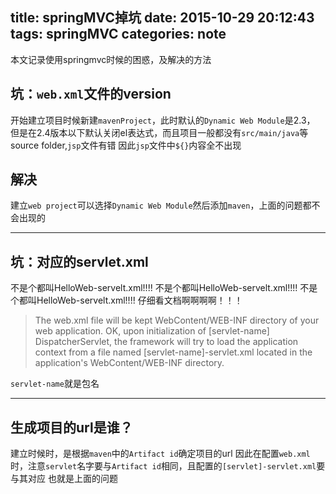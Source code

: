 title: springMVC掉坑
date: 2015-10-29 20:12:43
tags: springMVC 
categories: note
---
本文记录使用springmvc时候的困惑，及解决的方法

<!--more-->

## 坑：`web.xml`文件的version

开始建立项目时候新建`mavenProject`，此时默认的`Dynamic Web Module`是2.3，
但是在2.4版本以下默认关闭el表达式，而且项目一般都没有`src/main/java`等source folder,`jsp`文件有错
因此`jsp`文件中`${}`内容全不出现

## 解决

建立`web project`可以选择`Dynamic Web Module`然后添加`maven`，上面的问题都不会出现的

---

## 坑：对应的servlet.xml

不是个都叫HelloWeb-servelt.xml!!!!
不是个都叫HelloWeb-servelt.xml!!!!
不是个都叫HelloWeb-servelt.xml!!!!
仔细看文档啊啊啊啊！！！

>The web.xml file will be kept WebContent/WEB-INF directory of your web application. OK, upon initialization of [servlet-name] DispatcherServlet, the framework will try to load the application context from a file named [servlet-name]-servlet.xml located in the application's WebContent/WEB-INF directory.

`servlet-name`就是包名

---

## 生成项目的url是谁？

建立时候时，是根据`maven`中的`Artifact id`确定项目的url
因此在配置`web.xml`时，注意`servlet`名字要与`Artifact id`相同，且配置的`[servlet]-servlet.xml`要与其对应
也就是上面的问题



